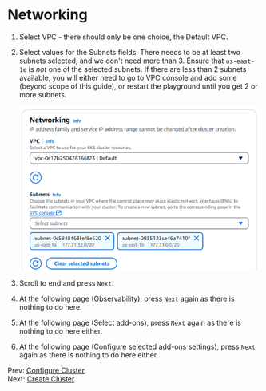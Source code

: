 # Networking

1. Select VPC - there should only be one choice, the Default VPC.

1. Select values for the Subnets fields. There needs to be at least two subnets selected, and we don't need more than 3. Ensure that `us-east-1e` is *not* one of the selected subnets. If there are less than 2 subnets available, you will either need to go to VPC console and add some (beyond scope of this guide), or restart the playground until you get 2 or more subnets.

    ![](../images/04-subnets.png)

1. Scroll to end and press `Next`.
1. At the following page (Observability), press `Next` again as there is nothing to do here.
1. At the following page (Select add-ons), press `Next` again as there is nothing to do here either.
1. At the following page (Configure selected add-ons settings), press `Next` again as there is nothing to do here either.

Prev: [Configure Cluster](./03-configure-cluster.md)<br/>
Next: [Create Cluster](./05-create-cluster.md)





